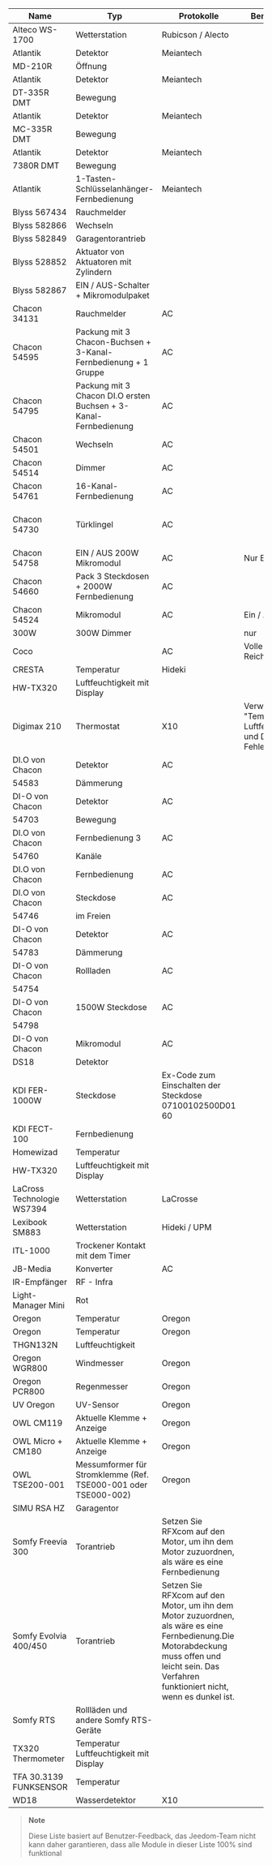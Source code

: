 | Name            | Typ           | Protokolle      | Bemerkung       | Link           |
|----------------|----------------|----------------|----------------|----------------|
| Alteco WS-1700 | Wetterstation  | Rubicson / Alecto              |                |                |
| Atlantik     | Detektor      | Meiantech      |                |                |
| MD-210R        | Öffnung    |                |                |                |
| Atlantik     | Detektor   | Meiantech      |                |                |
| DT-335R DMT    | Bewegung      |                |                |                |
| Atlantik     | Detektor   | Meiantech      |                |                |
| MC-335R DMT    | Bewegung      |                |                |                |
| Atlantik     | Detektor   | Meiantech      |                |                |
| 7380R DMT      | Bewegung      |                |                |                |
| Atlantik     | 1-Tasten-Schlüsselanhänger-Fernbedienung   | Meiantech      |                |                |
| Blyss 567434   | Rauchmelder  |                |                |                |
| Blyss 582866   | Wechseln   |                |                |                |
| Blyss 582849   | Garagentorantrieb |                |                |                |
| Blyss 528852   | Aktuator von Aktuatoren mit Zylindern  |                |                |                |
| Blyss 582867   | EIN / AUS-Schalter + Mikromodulpaket         |                |                |                |
| Chacon 34131   | Rauchmelder  | AC             |                |                |
| Chacon 54595   | Packung mit 3 Chacon-Buchsen + 3-Kanal-Fernbedienung + 1 Gruppe     | AC             |                |                |
| Chacon 54795   | Packung mit 3 Chacon DI.O ersten Buchsen + 3-Kanal-Fernbedienung      | AC             |                |                |
| Chacon 54501   | Wechseln   | AC             |                |                |
| Chacon 54514   | Dimmer      | AC             |                |                |
| Chacon 54761   | 16-Kanal-Fernbedienung    | AC             |                |                |
| Chacon 54730   | Türklingel       | AC             |                | [Kaufen](http://www.domadoo.fr/fr/peripheriques/574-chacon-di-o-carillon-sans-fil-e nfichable.html)              |
| Chacon 54758   | EIN / AUS 200W Mikromodul   | AC             | Nur Ein / Aus        |                |
| Chacon 54660   | Pack 3 Steckdosen + 2000W Fernbedienung  | AC             |                |                |
| Chacon 54524   | Mikromodul   | AC             | Ein / Aus         |                |
| 300W           | 300W Dimmer |                | nur      |                |
| Coco           |                | AC             | Volle Reichweite | [Kaufen](http://www.domotique-store.fr/36_coco-devient-trust-smart-home)            |
| CRESTA         | Temperatur    | Hideki         |                |                |
| HW-TX320       | Luftfeuchtigkeit mit Display      |                |                |                |
| Digimax 210    | Thermostat     | X10            | Verwenden Sie "Temperatur, Luftfeuchtigkeit und Druck - Fehler""        |                |
| DI.O von Chacon | Detektor      | AC             |                |                |
| 54583          | Dämmerung  |                |                |                |
| DI-O von Chacon | Detektor   | AC             |                |                |
| 54703          | Bewegung      |                |                |                |
| DI.O von Chacon | Fernbedienung 3 | AC             |                |                |
| 54760          | Kanäle         |                |                |                |
| DI.O von Chacon | Fernbedienung   | AC             |                | [Kaufen](http://www.domadoo.fr/produit,1528,15,CHACON-T%E5%B9%A8%E5%B6%B0ommande-16-canaux-Blanche-%28gamme-DI-O%29.htm)      |
| DI.O von Chacon | Steckdose          | AC             |                |                |
| 54746          | im Freien     |                |                |                |
| DI-O von Chacon | Detektor      | AC             |                |                |
| 54783          | Dämmerung  |                |                |                |
| DI-O von Chacon | Rollladen  | AC             |                |                |
| 54754          |                |                |                |                |
| DI-O von Chacon | 1500W Steckdose    | AC             |                |                |
| 54798          |                |                |                |                |
| DI-O von Chacon | Mikromodul   | AC             |                | [Kaufen](http://www.domadoo.fr/fr/peripheriques/2999-chacon-micromodule-pour-prise-murale-3500w-5411478547907.html) |
| DS18           | Detektor      |                |                | [Kaufen](http://www.planete-domotique.com/ds18-detecteur-de-porte-fenetre-sans-fil.html)          |
| KDI FER-1000W  | Steckdose          | Ex-Code zum Einschalten der Steckdose 07100102500D01 60             |                |                |
| KDI FECT-100   | Fernbedienung   |                |                |                |
| Homewizad      | Temperatur    |                |                |                |
| HW-TX320       | Luftfeuchtigkeit mit Display      |                |                |                |
| LaCross Technologie WS7394       | Wetterstation  | LaCrosse       |                |                |
| Lexibook SM883 | Wetterstation  | Hideki / UPM   |                |                |
| ITL-1000       | Trockener Kontakt mit dem Timer |                |                |                |
| JB-Media       | Konverter  | AC             |                |                |
| IR-Empfänger   | RF - Infra     |                |                |                |
| Light-Manager Mini | Rot          |                |                |                |
| Oregon         | Temperatur    | Oregon         |                | [Kaufen](http://my-domotique.com/store/index.php?id_product=48&controller=product&id_lang=2)      |
| Oregon         | Temperatur    | Oregon         |                |                |
| THGN132N       | Luftfeuchtigkeit       |                |                |                |
| Oregon WGR800  | Windmesser     | Oregon         |                |                |
| Oregon PCR800  | Regenmesser    | Oregon         |                |                |
| UV Oregon      | UV-Sensor       | Oregon         |                | [Kaufen](http://www.domadoo.fr/fr/peripheriques/2129-oregon-scientific-sonde-uv-uvn800-pour-station-pro.html)   |
| OWL CM119      | Aktuelle Klemme + Anzeige          | Oregon         |                |                |
| OWL Micro + CM180     | Aktuelle Klemme + Anzeige         | Oregon         |                |                |
| OWL TSE200-001 | Messumformer für Stromklemme (Ref. TSE000-001 oder TSE000-002)  | Oregon         |                |                |
| SIMU RSA HZ    | Garagentor         |                |                |                |
| Somfy Freevia 300  | Torantrieb   | Setzen Sie RFXcom auf den Motor, um ihn dem Motor zuzuordnen, als wäre es eine Fernbedienung   |                |                |
| Somfy Evolvia 400/450 | Torantrieb   | Setzen Sie RFXcom auf den Motor, um ihn dem Motor zuzuordnen, als wäre es eine Fernbedienung.Die Motorabdeckung muss offen und leicht sein. Das Verfahren funktioniert nicht, wenn es dunkel ist.          |                |                |
| Somfy RTS      | Rollläden und andere Somfy RTS-Geräte      |                |                |                |
| TX320 Thermometer   | Temperatur Luftfeuchtigkeit mit Display      |                |                |                |
| TFA 30.3139 FUNKSENSOR    | Temperatur    |                |                |                |
| WD18           | Wasserdetektor     | X10            |                |                |

> **Note**
>
> Diese Liste basiert auf Benutzer-Feedback, das Jeedom-Team nicht
> kann daher garantieren, dass alle Module in dieser Liste 100% sind
> funktional
